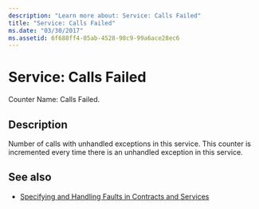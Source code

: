 ```yaml
---
description: "Learn more about: Service: Calls Failed"
title: "Service: Calls Failed"
ms.date: "03/30/2017"
ms.assetid: 6f688ff4-05ab-4528-98c9-99a6ace28ec6
---
```

# Service: Calls Failed

Counter Name: Calls Failed.  
  
## Description  

 Number of calls with unhandled exceptions in this service. This counter is incremented every time there is an unhandled exception in this service.  
  
## See also

- [Specifying and Handling Faults in Contracts and Services](../../specifying-and-handling-faults-in-contracts-and-services.md)
